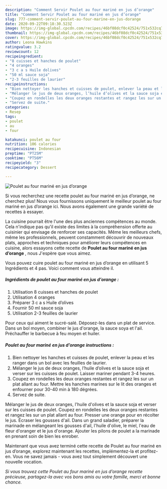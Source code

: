```yaml
---
description: "Comment Servir Poulet au four mariné en jus d’orange"
title: "Comment Servir Poulet au four mariné en jus d’orange"
slug: 777-comment-servir-poulet-au-four-marine-en-jus-dorange
date: 2020-09-22T09:18:30.523Z
image: https://img-global.cpcdn.com/recipes/46bf08dcf0c42524/751x532cq70/poulet-au-four-marine-en-jus-dorange-photo-principale-de-la-recette.jpg
thumbnail: https://img-global.cpcdn.com/recipes/46bf08dcf0c42524/751x532cq70/poulet-au-four-marine-en-jus-dorange-photo-principale-de-la-recette.jpg
cover: https://img-global.cpcdn.com/recipes/46bf08dcf0c42524/751x532cq70/poulet-au-four-marine-en-jus-dorange-photo-principale-de-la-recette.jpg
author: Leona Hawkins
ratingvalue: 3.2
reviewcount: 12
recipeingredient:
- "8 cuisses et hanches de poulet"
- "4 oranges"
- "3 c a s Huile dolives"
- "50 ml sauce soja"
- "2-3 feuilles de laurier"
recipeinstructions:
- "Bien nettoyer les hanches et cuisses de poulet, enlever la peau et les ranger dans un bol avec les feuilles de laurier."
- "Mélanger le jus de deux oranges, l’huile d’olives et la sauce soja et verser sur les cuisses de poulet. Laisser mariner pendant 3-4 heures."
- "Coupez en rondelles les deux oranges restantes et rangez les sur un plat allant au four. Mettre les hanches marines sur le lit des oranges et enfourner pour 30-40 min à 180 dégrées."
- "Servez de suite."
categories:
- Resep
tags:
- poulet
- au
- four

katakunci: poulet au four 
nutrition: 106 calories
recipecuisine: Indonesian
preptime: "PT25M"
cooktime: "PT56M"
recipeyield: "3"
recipecategory: Dessert

---
```



![Poulet au four mariné en jus d’orange](https://img-global.cpcdn.com/recipes/46bf08dcf0c42524/751x532cq70/poulet-au-four-marine-en-jus-dorange-photo-principale-de-la-recette.jpg)

Si vous recherchez une recette poulet au four mariné en jus d’orange, ne cherchez plus! Nous vous fournissons uniquement le meilleur poulet au four mariné en jus d’orange ici. Nous avons également une grande variété de recettes à essayer.

La cuisine pourrait être l'une des plus anciennes compétences au monde. Cela n'indique pas qu'il existe des limites à la compréhension offerte au cuisinier qui envisage de renforcer ses capacités. Même les meilleurs chefs, même les professionnels, peuvent constamment découvrir de nouveaux plats, approches et techniques pour améliorer leurs compétences en cuisine, alors essayons cette recette de <strong> Poulet au four mariné en jus d’orange </strong>, nous J'espère que vous aimez.

<!--inarticleads1-->

Vous pouvez cuire poulet au four mariné en jus d’orange en utilisant 5 Ingrédients et 4 pas. Voici comment vous atteindre il.

##### Ingrédients de poulet au four mariné en jus d’orange :

1. Utilisation 8 cuisses et hanches de poulet
1. Utilisation 4 oranges
1. Préparer 3 c a s Huile d’olives
1. Fournir 50 ml sauce soja
1. Utilisation 2-3 feuilles de laurier


Pour ceux qui aiment le sucré-salé. Déposez-les dans un plat de service. Dans un bol moyen, combiner le jus d&#39;orange, la sauce soya et l&#39;ail. Préchauffer le barbecue à feu moyen et huiler. 

<!--inarticleads2-->

##### Poulet au four mariné en jus d’orange instructions :

1. Bien nettoyer les hanches et cuisses de poulet, enlever la peau et les ranger dans un bol avec les feuilles de laurier.
1. Mélanger le jus de deux oranges, l’huile d’olives et la sauce soja et verser sur les cuisses de poulet. Laisser mariner pendant 3-4 heures.
1. Coupez en rondelles les deux oranges restantes et rangez les sur un plat allant au four. Mettre les hanches marines sur le lit des oranges et enfourner pour 30-40 min à 180 dégrées.
1. Servez de suite.


Mélanger le jus de deux oranges, l&#39;huile d&#39;olives et la sauce soja et verser sur les cuisses de poulet. Coupez en rondelles les deux oranges restantes et rangez les sur un plat allant au four. Presser une orange pour en récolter le jus. Écraser les gousses d&#39;ail. Dans un grand saladier, préparer la marinade en mélangeant les gousses d&#39;ail, l&#39;huile d&#39;olive, le miel, l&#39;eau de fleur d&#39;oranger et le jus d&#39;orange. Ajouter les pilons de poulet a la marinade en prenant soin de bien les enrober. 

<!--inarticleads1-->

<p>
Maintenant que vous avez terminé cette recette de Poulet au four mariné en jus d’orange, explorez maintenant les recettes, implémentez-la et profitez-en. Vous ne savez jamais - vous avez tout simplement découvert une nouvelle vocation.
</p>

<p>
<i>Si vous trouvez cette Poulet au four mariné en jus d’orange recette précieuse, partagez-la avec vos bons amis ou votre famille, merci et bonne chance.</i>
</p>
